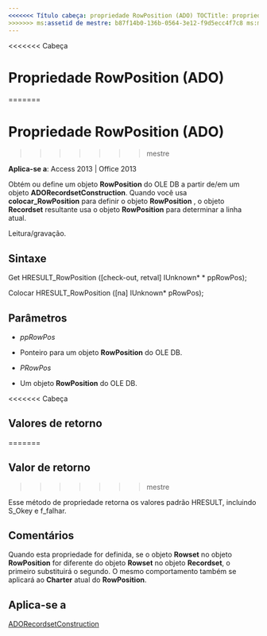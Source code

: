 ```yaml
---
<<<<<<< Título cabeça: propriedade RowPosition (ADO) TOCTitle: propriedade RowPosition (ADO) === título: propriedade RowPosition (ADO) TOCTitle: propriedade RowPosition (ADO)
>>>>>>> ms:assetid de mestre: b87f14b0-136b-0564-3e12-f9d5ecc4f7c8 ms:mtpsurl: https://msdn.microsoft.com/library/JJ249887(v=office.15) ms:contentKeyID: ms.date 48547325: 18/09/2015 mtps_version: v=office.15
---
```


<<<<<<< Cabeça
# <a name="rowposition-property-ado"></a>Propriedade RowPosition (ADO)
=======
# <a name="rowposition-property-ado"></a>Propriedade RowPosition (ADO)
>>>>>>> mestre


**Aplica-se a**: Access 2013 | Office 2013



Obtém ou define um objeto **RowPosition** do OLE DB a partir de/em um objeto **ADORecordsetConstruction**. Quando você usa **colocar\_RowPosition** para definir o objeto **RowPosition** , o objeto **Recordset** resultante usa o objeto **RowPosition** para determinar a linha atual.

Leitura/gravação.

## <a name="syntax"></a>Sintaxe

Get HRESULT\_RowPosition (\[check-out, retval\] IUnknown\* \* ppRowPos);

Colocar HRESULT\_RowPosition (\[na\] IUnknown\* pRowPos);

## <a name="parameters"></a>Parâmetros

  - *ppRowPos*

  - Ponteiro para um objeto **RowPosition** do OLE DB.

  - *PRowPos*

  - Um objeto **RowPosition** do OLE DB.

<<<<<<< Cabeça
## <a name="return-values"></a>Valores de retorno
=======
## <a name="return-values"></a>Valor de retorno
>>>>>>> mestre

Esse método de propriedade retorna os valores padrão HRESULT, incluindo S\_Okey e f\_falhar.

## <a name="remarks"></a>Comentários

Quando esta propriedade for definida, se o objeto **Rowset** no objeto **RowPosition** for diferente do objeto **Rowset** no objeto **Recordset**, o primeiro substituirá o segundo. O mesmo comportamento também se aplicará ao **Charter** atual do **RowPosition**.

## <a name="applies-to"></a>Aplica-se a

[ADORecordsetConstruction](adorecordsetconstruction-interface-ado.md)

